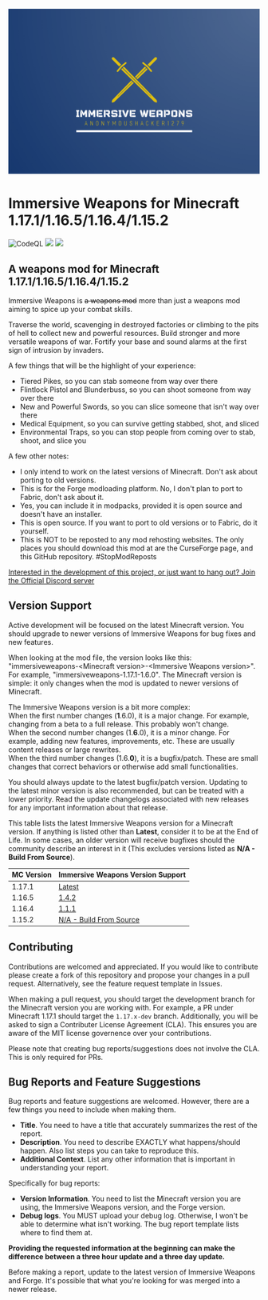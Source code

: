 ![Immersive Weapons Logo](logo.png)

# Immersive Weapons for Minecraft 1.17.1/1.16.5/1.16.4/1.15.2

![CodeQL](https://github.com/AnonymousHacker1279/ImmersiveWeapons-Mod/workflows/CodeQL/badge.svg)
[![](http://cf.way2muchnoise.eu/full_494454_Downloads.svg)](https://www.curseforge.com/minecraft/mc-mods/immersive-weapons)
[![](http://cf.way2muchnoise.eu/versions/494454.svg)](https://www.curseforge.com/minecraft/mc-mods/immersive-weapons)

## A weapons mod for Minecraft 1.17.1/1.16.5/1.16.4/1.15.2

Immersive Weapons is <s>a weapons mod</s> more than just a weapons mod aiming to spice up your combat skills.

Traverse the world, scavenging in destroyed factories or climbing to the pits of hell to collect new and powerful
resources. Build stronger and more versatile weapons of war. Fortify your base and sound alarms at the first sign of
intrusion by invaders.

A few things that will be the highlight of your experience:

- Tiered Pikes, so you can stab someone from way over there
- Flintlock Pistol and Blunderbuss, so you can shoot someone from way over there
- New and Powerful Swords, so you can slice someone that isn't way over there
- Medical Equipment, so you can survive getting stabbed, shot, and sliced
- Environmental Traps, so you can stop people from coming over to stab, shoot, and slice you

A few other notes:

- I only intend to work on the latest versions of Minecraft. Don't ask about porting to old versions.
- This is for the Forge modloading platform. No, I don't plan to port to Fabric, don't ask about it.
- Yes, you can include it in modpacks, provided it is open source and doesn't have an installer.
- This is open source. If you want to port to old versions or to Fabric, do it yourself.
- This is NOT to be reposted to any mod rehosting websites. The only places you should download this mod at are the CurseForge page, and this GitHub repository. #StopModReposts

[Interested in the development of this project, or just want to hang out? Join the Official Discord server](https://discord.gg/WNMCTg7TsT)

## Version Support

Active development will be focused on the latest Minecraft version. You should upgrade to newer versions of Immersive Weapons for bug fixes and new features.

When looking at the mod file, the version looks like this: "immersiveweapons-\<Minecraft version\>-\<Immersive Weapons version\>". For example, "immersiveweapons-1.17.1-1.6.0".
The Minecraft version is simple: it only changes when the mod is updated to newer versions of Minecraft. 
	
The Immersive Weapons version is a bit more complex:  
When the first number changes (**1**.6.0), it is a major change. For example, changing from a beta to a full release. This probably won't change.  
When the second number changes (1.**6**.0), it is a minor change. For example, adding new features, improvements, etc. These are usually content releases or large rewrites.  
When the third number changes (1.6.**0**), it is a bugfix/patch. These are small changes that correct behaviors or otherwise add small functionalities.

You should always update to the latest bugfix/patch version. Updating to the latest minor version is also recommended, but can be treated with a lower priority.
Read the update changelogs associated with new releases for any important information about that release.

This table lists the latest Immersive Weapons version for a Minecraft version. If anything is listed other than **Latest**, consider it to be at the End of Life. In some
cases, an older version will receive bugfixes should the community describe an interest in it (This excludes versions listed as **N/A - Build From Source**). 

| MC Version | Immersive Weapons Version Support |
| :-- | :-- |
| 1.17.1 | [Latest](https://github.com/AnonymousHacker1279/ImmersiveWeapons/releases) |
| 1.16.5 | [1.4.2](https://github.com/AnonymousHacker1279/ImmersiveWeapons/releases/tag/v1.4.2) |
| 1.16.4 | [1.1.1](https://github.com/AnonymousHacker1279/ImmersiveWeapons/releases/tag/v1.1.1) |
| 1.15.2 | [N/A - Build From Source](https://github.com/AnonymousHacker1279/ImmersiveWeapons/tree/1.15.2-dev) |

## Contributing

Contributions are welcomed and appreciated. If you would like to contribute please create a fork of this repository and propose your changes in a pull request. 
Alternatively, see the feature request template in Issues.

When making a pull request, you should target the development branch for the Minecraft version you are working with. For example, a PR under Minecraft 1.17.1 should target the
``1.17.x-dev`` branch. 
Additionally, you will be asked to sign a Contributer License Agreement (CLA). This ensures you are aware of the MIT license governence over your contributions.

Please note that creating bug reports/suggestions does not involve the CLA. This is only required for PRs. 

## Bug Reports and Feature Suggestions

Bug reports and feature suggestions are welcomed. However, there are a few things you need to include when making them.

- **Title**. You need to have a title that accurately summarizes the rest of the report.
- **Description**. You need to describe EXACTLY what happens/should happen. Also list steps you can take to reproduce this.
- **Additional Context**. List any other information that is important in understanding your report. 

Specifically for bug reports:  
- **Version Information**. You need to list the Minecraft version you are using, the Immersive Weapons version, and the Forge version.
- **Debug logs**. You MUST upload your debug log. Otherwise, I won't be able to determine what isn't working. The bug report template lists where to find them at.

**Providing the requested information at the beginning can make the difference between a three hour update and a three day update.**

Before making a report, update to the latest version of Immersive Weapons and Forge. It's possible that what you're looking for was merged into a newer release.
